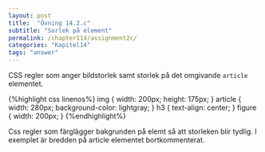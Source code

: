 ```yaml
---
layout: post
title:  "Övning 14.2.c"
subtitle: "Sorlek på element"
permalink: /chapter114/assignment2c/
categories: "Kapitel14"
tags: "answer"
---
```

CSS regler som anger bildstorlek samt storlek på det omgivande `article` elementet.

{%highlight css linenos%}
img {
  width: 200px;
  height: 175px;
}
article {
  width: 280px;
  background-color: lightgray;
}
h3 {
  text-align: center;
}
figure {
  width: 200px;
}
{%endhighlight%}

<figcaption>Css regler som färglägger bakgrunden på elemt så att storleken blir tydlig. I exemplet är bredden på article elementet bortkommenterat.</figcaption>

